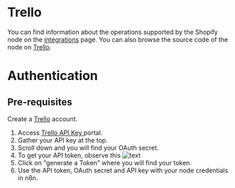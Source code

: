 # Trello
You can find information about the operations supported by the Shopify node on the [integrations](https://n8n.io/integrations/n8n-nodes-base.trello) page. You can also browse the source code of the node on [Trello](https://github.com/n8n-io/n8n/tree/master/packages/nodes-base/nodes/Trello).

# Authentication

## Pre-requisites

Create a [Trello](https://trello.com/) account.

1. Access [Trello API Key ](https://trello.com/app-key) portal.
2. Gather your API key at the top. 
3. Scroll down and you will find your OAuth secret. 
4. To get your API token, observe this ![text](https://i.imgur.com/rjj7QHk.png)
5. Click on "generate a Token" where you will find your token.
6. Use the API token, OAuth secret and API key with your node credentials in n8n.










